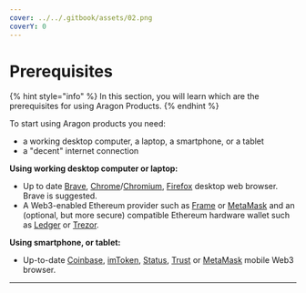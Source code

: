 ```yaml
---
cover: ../../.gitbook/assets/02.png
coverY: 0
---
```


# Prerequisites

{% hint style="info" %}
In this section, you will learn which are the prerequisites for using Aragon Products.
{% endhint %}

To start using Aragon products you need:

* a working desktop computer, a laptop, a smartphone, or a tablet
* a "decent" internet connection

**Using working desktop computer or laptop:**

* Up to date [Brave](https://brave.com), [Chrome](https://www.google.com/chrome/)/[Chromium](https://www.chromium.org/getting-involved/download-chromium), [Firefox](https://www.mozilla.org/firefox/) desktop web browser. Brave is suggested.
* A Web3-enabled Ethereum provider such as [Frame](https://frame.sh) or [MetaMask](https://metamask.io) and an (optional, but more secure) compatible Ethereum hardware wallet such as [Ledger](https://www.ledger.com) or [Trezor](https://trezor.io).

**Using smartphone, or tablet:**

* Up-to-date [Coinbase](https://wallet.coinbase.com), [imToken](https://www.token.im/download), [Status](https://status.im), [Trust](https://trustwallet.com/dapp) or [MetaMask](https://metamask.io) mobile Web3 browser.

****
